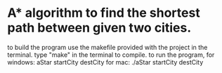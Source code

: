# A* algorithm to find the shortest path between given two cities.

to build the program use the makefile provided with the project in the terminal. type "make" in the terminal to compile.
to run the program,
    for windows: aStar startCity destCity
    for mac: ./aStar startCity destCity